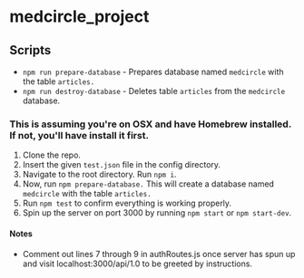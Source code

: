 # medcircle_project

## Scripts
* ````npm run prepare-database```` - Prepares database named `medcircle` with the table `articles.`
* ````npm run destroy-database```` - Deletes table `articles` from the `medcircle` database.

### This is assuming you're on OSX and have Homebrew installed. If not, you'll have install it first.

1. Clone the repo.
2. Insert the given `test.json` file in the config directory.
3. Navigate to the root directory. Run `npm i`. 
4. Now, run `npm prepare-database.` This will create a database named `medcircle` with the table `articles.` 
5. Run `npm test` to confirm everything is working properly.
6. Spin up the server on port 3000 by running `npm start` or `npm start-dev`.

#### Notes
* Comment out lines 7 through 9 in authRoutes.js once server has spun up and visit localhost:3000/api/1.0 to be greeted by instructions.
